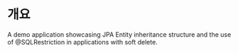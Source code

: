 # 개요

A demo application showcasing JPA Entity inheritance structure and the use of @SQLRestriction in applications with soft delete.